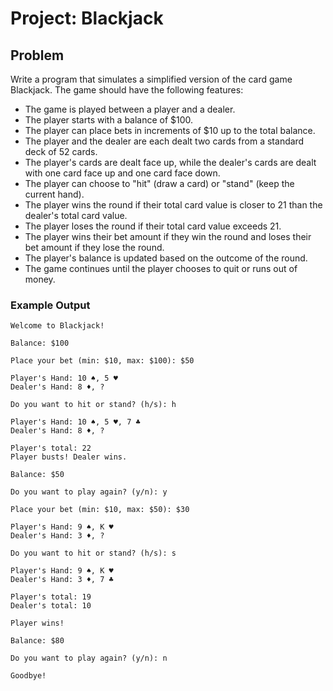 # Project: Blackjack

## Problem

Write a program that simulates a simplified version of the card game Blackjack. The game should have the following features:

- The game is played between a player and a dealer.
- The player starts with a balance of $100.
- The player can place bets in increments of $10 up to the total balance.
- The player and the dealer are each dealt two cards from a standard deck of 52 cards.
- The player's cards are dealt face up, while the dealer's cards are dealt with one card face up and one card face down.
- The player can choose to "hit" (draw a card) or "stand" (keep the current hand).
- The player wins the round if their total card value is closer to 21 than the dealer's total card value.
- The player loses the round if their total card value exceeds 21.
- The player wins their bet amount if they win the round and loses their bet amount if they lose the round.
- The player's balance is updated based on the outcome of the round.
- The game continues until the player chooses to quit or runs out of money.

### Example Output

```
Welcome to Blackjack!

Balance: $100

Place your bet (min: $10, max: $100): $50

Player's Hand: 10 ♠, 5 ♥
Dealer's Hand: 8 ♦, ?

Do you want to hit or stand? (h/s): h

Player's Hand: 10 ♠, 5 ♥, 7 ♣
Dealer's Hand: 8 ♦, ?

Player's total: 22
Player busts! Dealer wins.

Balance: $50

Do you want to play again? (y/n): y

Place your bet (min: $10, max: $50): $30

Player's Hand: 9 ♠, K ♥
Dealer's Hand: 3 ♦, ?

Do you want to hit or stand? (h/s): s

Player's Hand: 9 ♠, K ♥
Dealer's Hand: 3 ♦, 7 ♣

Player's total: 19
Dealer's total: 10

Player wins!

Balance: $80

Do you want to play again? (y/n): n

Goodbye!
```
